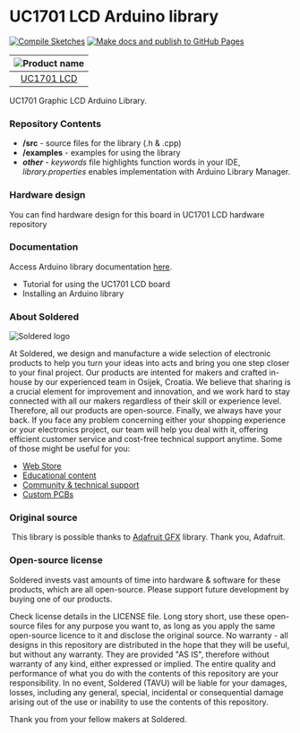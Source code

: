 # UC1701 LCD Arduino library

[![Compile Sketches](http://github-actions.40ants.com/e-radionicacom/Soldered-UC1701-LCD-Arduino-Library/matrix.svg?branch=dev&only=Compile%20Sketches)](https://github.com/e-radionicacom/Soldered-UC1701-LCD-Arduino-Library/actions/workflows/compile_test.yml)
[![Make docs and publish to GitHub Pages](https://github.com/e-radionicacom/Soldered-UC1701-LCD-Arduino-Library/actions/workflows/make_docs.yml/badge.svg?branch=dev)](https://github.com/e-radionicacom/Soldered-UC1701-LCD-Arduino-Library/actions/workflows/make_docs.yml)

| ![Product name](https://upload.wikimedia.org/wikipedia/commons/8/8f/Example_image.svg) |
| :---------------------------------------------------------------------------------------------: |
| [UC1701 LCD](https://www.solde.red/[_SKU]])                                                            |

UC1701 Graphic LCD Arduino Library. 

### Repository Contents
- **/src** - source files for the library (.h & .cpp)
- **/examples** - examples for using the library
- ***other*** - *keywords* file highlights function words in your IDE, *library.properties* enables implementation with Arduino Library Manager.

### Hardware design
You can find hardware design for this board in UC1701 LCD hardware repository

### Documentation

Access Arduino library documentation [here](https://e-radionicacom.github.io/Soldered-UC1701-LCD-Arduino-Library/).

- Tutorial for using the UC1701 LCD board
- Installing an Arduino library

### About Soldered
![Soldered logo](https://raw.githubusercontent.com/e-radionicacom/Soldered-UC1701-LCD-Arduino-Library/dev/extras/Logo%20horizontal-2.svg)

At Soldered, we design and manufacture a wide selection of electronic products to help you turn your ideas into acts and bring you one step closer to your final project. Our products are intented for makers and crafted in-house by our experienced team in Osijek, Croatia. We believe that sharing is a crucial element for improvement and innovation, and we work hard to stay connected with all our makers regardless of their skill or experience level. Therefore, all our products are open-source. Finally, we always have your back. If you face any problem concerning either your shopping experience or your electronics project, our team will help you deal with it, offering efficient customer service and cost-free technical support anytime. Some of those might be useful for you:

- [Web Store](https://www.soldered.com)
- [Educational content](https://learn.soldered.com)
- [Community & technical support](https://community.soldered.com)
- [Custom PCBs](https://pcb.soldered.com)


### Original source
​
This library is possible thanks to [Adafruit GFX](https://github.com/adafruit/Adafruit-GFX-Library) library. Thank you, Adafruit. 


### Open-source license
Soldered invests vast amounts of time into hardware & software for these products, which are all open-source. Please support future development by buying one of our products. 

Check license details in the LICENSE file. Long story short, use these open-source files for any purpose you want to, as long as you apply the same open-source licence to it and disclose the original source. No warranty - all designs in this repository are distributed in the hope that they will be useful, but without any warranty. They are provided "AS IS", therefore without warranty of any kind, either expressed or implied. The entire quality and performance of what you do with the contents of this repository are your responsibility. In no event, Soldered (TAVU) will be liable for your damages, losses, including any general, special, incidental or consequential damage arising out of the use or inability to use the contents of this repository. 

Thank you from your fellow makers at Soldered.

